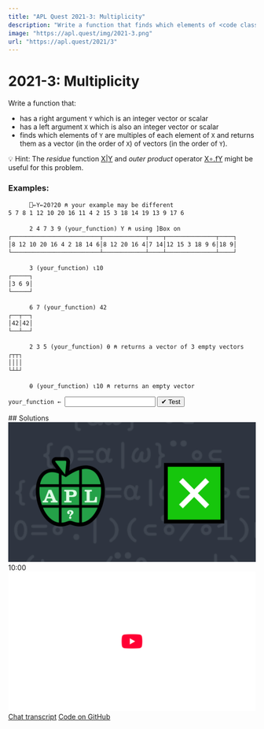 ```yaml
---
title: "APL Quest 2021-3: Multiplicity"
description: "Write a function that finds which elements of <code class="language-APL">Y</code> are multiples of each element of <code class="language-APL">X</code> and returns them as a vector (in the order of <code class="language-APL">X</code>) of vectors (in the order of <code class="language-APL">Y</code>)."
image: "https://apl.quest/img/2021-3.png"
url: "https://apl.quest/2021/3"
---
```


# <span class=s>2021-</span>3: Multiplicity
<!-- Write a function that finds which elements of <code class="language-APL">Y</code> are multiples of each element of <code class="language-APL">X</code> and returns them as a vector (in the order of <code class="language-APL">X</code>) of vectors (in the order of <code class="language-APL">Y</code>). -->
Write a function that:
- has a right argument <code class="language-APL">Y</code> which is an integer vector or scalar
- has a left argument <code class="language-APL">X</code> which is also an integer vector or scalar
- finds which elements of <code class="language-APL">Y</code> are multiples of each element of <code class="language-APL">X</code> and returns them as a vector (in the order of <code class="language-APL">X</code>) of vectors (in the order of <code class="language-APL">Y</code>).

💡 Hint: The <em>residue</em> function <a href="http://help.dyalog.com/latest/#Language/Primitive%20Functions/Residue.htm" class="language-APL" target="_blank">X|Y</a> and <em>outer product</em> operator <a href="http://help.dyalog.com/latest/#Language/Primitive%20Operators/Outer%20Product.htm" class="language-APL" target="_blank">X∘.fY</a> might be useful for this problem.

### Examples:
```APL
      ⎕←Y←20?20 ⍝ your example may be different
5 7 8 1 12 10 20 16 11 4 2 15 3 18 14 19 13 9 17 6
      
      2 4 7 3 9 (your_function) Y ⍝ using ]Box on
┌─────────────────────────┬────────────┬────┬──────────────┬────┐
│8 12 10 20 16 4 2 18 14 6│8 12 20 16 4│7 14│12 15 3 18 9 6│18 9│
└─────────────────────────┴────────────┴────┴──────────────┴────┘
      
      3 (your_function) ⍳10
┌─────┐
│3 6 9│
└─────┘
      
      6 7 (your_function) 42
┌──┬──┐
│42│42│
└──┴──┘
      
      2 3 5 (your_function) ⍬ ⍝ returns a vector of 3 empty vectors
┌┬┬┐
││││
└┴┴┘

      ⍬ (your_function) ⍳10 ⍝ returns an empty vector
```
<div class="pdiv">
  <code onclick="p_Input.focus()">your_function ← </code><input id="p_Input" autocomplete="off" spellcheck="false" oninput="this.parentElement.querySelector`button`.disabled=false;localStorage.setItem(window.location.pathname,this.value)" onkeypress="subm(event)">
  <button onclick="alert$.next`Testing…`;submitSolution`p`" class="md-button md-button--primary">&#x2714; Test</button>
</div>
<blockquote id="p_Output"></blockquote>
## Solutions
<div onclick="play(this)" title="Video on YouTube" class="yt">
<img alt="Video Thumbnail" src="../../img/2021-3.png">
<time>10:00</time>
<img alt="YouTube" src="../../img/yt-big.png">
</div>
<a href="https://chat.stackexchange.com/transcript/52405?m=64315806#64315806" target="_blank" class="md-button md-button--primary">Chat transcript</a>
<a href="https://github.com/abrudz/apl_quest/tree/main/2021/3.apl" target="_blank" class="md-button md-button--primary right">Code on GitHub</a>

<script>
    testCases={"a":[["2 4 7 3 9","5 7 8 1 12 10 20 16 11 4 2 15 3 18 14 19 13 9 17 6"],["3","⍳10"],["6 7","42"],["2 3 5","⍬"],["⍬","⍳10"],["20?100","20?100"]],"b":[["⍬","⍬"],["6","42"],["6","7"],["2 3 4","11"],["2 3 4","12"],["0","0"],["0","10"],["10","0"],["4 0","0 5"],["4 0","10 5"],["4 10","5 0"],["1-20?100","1-20?100"]],"f":"⊢{⊂⍺/⍵}⍤1⍨0=(,⊣)∘.|(,⊢)","p":"⍬,⊢"}
    p_Input.value=localStorage.getItem(window.location.pathname)
    play=e=>e.outerHTML=`<iframe src="https://www.youtube.com/embed/h9xqYCxiMJo?list=PLYKQVqyrAEj9wDIUyLDGtDAFTKY38BUMN&autoplay=1" title="<span class=s>2021-</span>3: Multiplicity (APL Quest 2021-3)" frameborder="0" allow="accelerometer; autoplay; clipboard-write; encrypted-media; gyroscope; picture-in-picture; web-share" referrerpolicy="strict-origin-when-cross-origin" allowfullscreen></iframe>`
</script>
